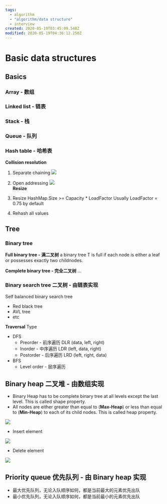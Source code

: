 ```yaml
---
tags:
  - algorithm
  - "algorithm/data structure"
  - interview
created: 2020-05-19T03:45:09.548Z
modified: 2020-05-19T04:36:12.250Z
---
```


# Basic data structures

## Basics

### Array - 数组

### Linked list - 链表

### Stack - 栈

### Queue - 队列

### Hash table - 哈希表

**Collision resolution**

1. Separate chaining
   ![](https://i.loli.net/2020/05/19/BHQU8hgwKtxo7F5.png)

2. Open addressing
   ![](https://i.loli.net/2020/05/19/tMc3yYPopQWTivu.png)  
   **Resize**
3. Resize
   HashMap.Size >= Capacity \* LoadFactor
   Usually LoadFactor = 0.75 by default
4. Rehash all values

## Tree

### Binary tree

**Full binary tree - 满二叉树**
a binary tree T is full if each node is either a leaf or possesses exactly two childnodes.

**Complete binary tree - 完全二叉树**
...

### Binary search tree 二叉树 - 由链表实现

Self balanced binary search tree

- Red black tree
- AVL tree
- etc

**Traversal**
Type

- DFS
  - Preorder - 前序遍历 DLR (data, left, right)
  - Inorder - 中序遍历 LDR (left, data, right)
  - Postorder - 后序遍历 LRD (left, right, data)
- BFS
  - Level order - 层序遍历

## Binary heap 二叉堆 - 由数组实现

- Binary Heap has to be complete binary tree at all levels except the last level. This is called shape property.
- All nodes are either greater than equal to (**Max-Heap**) or less than equal to (**Min-Heap**) to each of its child nodes. This is called heap property.

![](https://images.cnitblog.com/i/605165/201408/030922489463608.jpg)

- Insert element

![](https://algorithms.tutorialhorizon.com/files/2015/02/Insert-Bubble-Up-Min-Heap.gif)

- Delete element

![](https://i2.wp.com/algorithms.tutorialhorizon.com/files/2015/02/Delete-OR-Extract-Min-from-Heap.gif?resize=450%2C282)

## Priority queue 优先队列 - 由 Binary heap 实现

- 最大优先队列，无论入队顺序如何，都是当前最大的元素优先出队
- 最小优先队列，无论入队顺序如何，都是当前最小的元素优先出队
